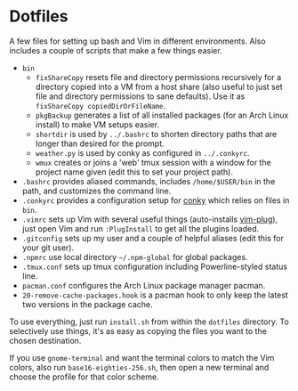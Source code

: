 # Dotfiles

A few files for setting up bash and Vim in different environments. Also includes a couple of scripts that make a few things easier.

 * `bin`
   * `fixShareCopy` resets file and directory permissions recursively for a directory copied into a VM from a host share (also useful to just set file and directory permissions to sane defaults). Use it as `fixShareCopy copiedDirOrFileName`.
   * `pkgBackup` generates a list of all installed packages (for an Arch Linux install) to make VM setups easier.
   * `shortdir` is used by `../.bashrc` to shorten directory paths that are longer than desired for the prompt.
   * `weather.py` is used by conky as configured in `../.conkyrc`.
   * `wmux` creates or joins a 'web' tmux session with a window for the project name given (edit this to set your project path).
 * `.bashrc` provides aliased commands, includes `/home/$USER/bin` in the path, and customizes the command line.
 * `.conkyrc` provides a configuration setup for [conky](https://wiki.archlinux.org/index.php/conky) which relies on files in `bin`.
 * `.vimrc` sets up Vim with several useful things (auto-installs [vim-plug](https://github.com/junegunn/vim-plug)), just open Vim and run `:PlugInstall` to get all the plugins loaded.
 * `.gitconfig` sets up my user and a couple of helpful aliases (edit this for your git user).
 * `.npmrc` use local directory `~/.npm-global` for global packages.
 * `.tmux.conf` sets up tmux configuration including Powerline-styled status line.
 * `pacman.conf` configures the Arch Linux package manager pacman.
 * `20-remove-cache-packages.hook` is a pacman hook to only keep the latest two versions in the package cache.

 To use everything, just run `install.sh` from within the `dotfiles` directory. To selectively use things, it's as easy as copying the files you want to the chosen destination.

 If you use `gnome-terminal` and want the terminal colors to match the Vim colors, also run `base16-eighties-256.sh`, then open a new terminal and choose the profile for that color scheme.

